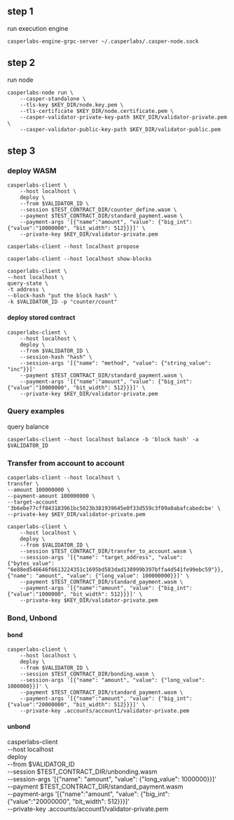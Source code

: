 ## step 1
run execution engine
```
casperlabs-engine-grpc-server ~/.casperlabs/.casper-node.sock
```
## step 2
run node

```
casperlabs-node run \
    --casper-standalone \
    --tls-key $KEY_DIR/node.key.pem \
    --tls-certificate $KEY_DIR/node.certificate.pem \
    --casper-validator-private-key-path $KEY_DIR/validator-private.pem \
    --casper-validator-public-key-path $KEY_DIR/validator-public.pem
```

## step 3

### deploy WASM

```
casperlabs-client \
    --host localhost \
    deploy \
    --from $VALIDATOR_ID \
    --session $TEST_CONTRACT_DIR/counter_define.wasm \
    --payment $TEST_CONTRACT_DIR/standard_payment.wasm \
    --payment-args '[{"name":"amount", "value": {"big_int": {"value":"10000000", "bit_width": 512}}}]' \
    --private-key $KEY_DIR/validator-private.pem
```

```
casperlabs-client --host localhost propose
```

```
casperlabs-client --host localhost show-blocks
```

```
casperlabs-client \
--host localhost \
query-state \
-t address \
--block-hash "put the block hash" \
-k $VALIDATOR_ID -p "counter/count"
```

#### deploy stored contract

```
casperlabs-client \
    --host localhost \
    deploy \
    --from $VALIDATOR_ID \
    --session-hash "hash" \
    --session-args '[{"name": "method", "value": {"string_value": "inc"}}]'
    --payment $TEST_CONTRACT_DIR/standard_payment.wasm \
    --payment-args '[{"name":"amount", "value": {"big_int": {"value":"10000000", "bit_width": 512}}}]' \
    --private-key $KEY_DIR/validator-private.pem
```

### Query examples

query balance
```console
casperlabs-client --host localhost balance -b 'block hash' -a $VALIDATOR_ID
```

### Transfer from account to account

```console
casperlabs-client --host localhost \
transfer \
--amount 100000000 \
--payment-amount 100000000 \
--target-account '3b6ebe77cff843183961bc5023b381939645e0f33d559c3f09a0abafcabedcbe' \
--private-key $KEY_DIR/validator-private.pem
```

```console
casperlabs-client \
    --host localhost \
    deploy \
    --from $VALIDATOR_ID \
    --session $TEST_CONTRACT_DIR/transfer_to_account.wasm \
    --session-args '[{"name": "target_address", "value": {"bytes_value": "6e88ed546646f6613224351c1695bd583dad138999b397bffa4d541fe99ebc59"}}, {"name": "amount", "value": {"long_value": 100000000}}]' \
    --payment $TEST_CONTRACT_DIR/standard_payment.wasm \
    --payment-args '[{"name":"amount", "value": {"big_int": {"value":"1000000", "bit_width": 512}}}]' \
    --private-key $KEY_DIR/validator-private.pem
```

### Bond, Unbond

#### bond
```
casperlabs-client \
    --host localhost \
    deploy \
    --from $VALIDATOR_ID \
    --session $TEST_CONTRACT_DIR/bonding.wasm \
    --session-args '[{"name": "amount", "value": {"long_value": 1000000}}]' \
    --payment $TEST_CONTRACT_DIR/standard_payment.wasm \
    --payment-args '[{"name":"amount", "value": {"big_int": {"value":"20000000", "bit_width": 512}}}]' \
    --private-key .accounts/account1/validator-private.pem
```

#### unbond

casperlabs-client \
    --host localhost \
    deploy \
    --from $VALIDATOR_ID \
    --session $TEST_CONTRACT_DIR/unbonding.wasm \
    --session-args '[{"name": "amount", "value": {"long_value": 1000000}}]' \
    --payment $TEST_CONTRACT_DIR/standard_payment.wasm \
    --payment-args '[{"name":"amount", "value": {"big_int": {"value":"20000000", "bit_width": 512}}}]' \
    --private-key .accounts/account1/validator-private.pem
